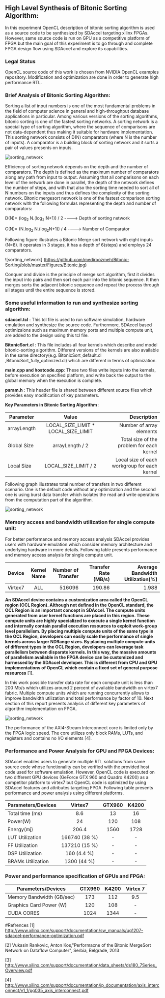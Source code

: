 ## High Level Synthesis of Bitonic Sorting Algorithm:

In this experiment OpenCL description of bitonic sorting algorithm is used as a source code to be synthesized by SDAccel targeting xilinx FPGAs. However, same source code is run on GPU as a competitive platform of FPGA but the main goal of this experiment is to go through and complete FPGA design flow using SDAccel and explore its capabilities.

### Legal Status 
OpenCL source code of this work is chosen from NVIDIA OpenCL examples repository. Modification and optimization are done in order to generate high performance RTL.

### Brief Analysis of Bitonic Sorting Algorithm:

Sorting a list of input numbers is one of the most fundamental problems in the field of computer science in general and high-throughput database applications in particular. Among various versions of the sorting algorithms, bitonic sorting is one of the fastest sorting networks. A sorting network is a special type of sorting algorithm, where the sequence of comparisons are not data-dependent thus making it suitable for hardware implementation. This sorting network consists of D(N) comparators (where N is the number of inputs). A comparator is a building block of sorting network and it sorts a pair of values presents on inputs. 

![sorting_network](https://github.com/mediroozmeh/Bitonic-Sorting/blob/master/Figures/sorting_network.jpeg)
 
 Efficiency of sorting network depends on the depth and the number of comparators. The depth is defined as the maximum number of comparators along any path from input to output. Assuming that all comparisons on each level of the network are done in parallel, the depth of the network defines the number of steps, and with that also the sorting time needed to sort all of N numbers on the inputs and thus defines the complexity of the sorting network. Bitonic mergesort network is one of the fastest comparison sorting network with the following formulas representing the depth and number of comparators:
 
 D(N)= (log<sub>2</sub> N.(log<sub>2</sub> N+1)) / 2              ---->  Depth of sorting network
 

 C(N)= (N.log<sub>2</sub> N.(log<sub>2</sub>N+1)) / 4            ---->  Number of Comparator

Following figure illustrates a Bitonic Merge sort network with eight inputs (N=8). It operates in 3 stages, it has a depth of 6(steps) and employs 24 comparators.

![sorting_network] (https://github.com/mediroozmeh/Bitonic-Sorting/blob/master/Figures/Bitonic.jpg)



Conquer and divide is the principle of merge sort algorithm, first it divides the input into pairs and then sort each pair into the bitonic sequence. It then merges sorts the adjacent bitonic sequence and repeat the process through all stages until the entire sequence is stored. 

### Some useful information to run and synthesize sorting algorithm:

__sdaccel.tcl__ : This tcl file is used to run software simulation, hardware emulation and synthesize the source code. Furthermore, SDAccel based optimizaions such as maximum memory ports and multiple compute unit, are added to the design using this tcl file.

__BitonicSort.cl__ : This file includes all four kernels which describe and model bitonic-sorting algorithm. Different versions of the kernels are also available in the same directory(e.g. BitonicSort_default.cl ,BitonicSort_fully_optimized.cl) which are different in terms of optimization.

__main.cpp and hostcode.cpp__: These two files write inputs into the kernels, before execution on specified platform, and write back the output to the global memory when the execution is complete.

__param.h__ :  This header file is shared between different source files which provides easy modification of key parameters.



__Key Parameters in Bitonic Sorting Algorithm__ :

|    Parameter      |  Value      | Description    |   
|----------|:-------------:|------:|
|  arrayLength        |  LOCAL_SIZE_LIMIT * LOCAL_SIZE_LIMIT | Number of array elements  |
|  Global Size        |  arrayLength / 2 | Total size of the problem for each kernel  |
|  Local Size         |  LOCAL_SIZE_LIMIT / 2 |  Local size of each workgroup for each kernel |


Following graph illustrates total number of transfers in two different scenario. One is the default code without any optimization and the second one is using burst data transfer which isolates the read and write operations from the computation part of the algorithm.

![sorting_network](https://github.com/mediroozmeh/Bitonic-Sorting/blob/master/Figures/total_number.jpg)

### Memory access and bandwidth utilization for single compute unit:

For better performance and memory access analysis SDAccel provides users with hardware emulation which consider memory architecture and underlying hardware in more details. Following table presents performance and memory access analysis for single compute unit. 


|    Device     | Kernel Name        | Number of Transfer    |Transfer Rate (MB/s) |Average Bandwidth Utilization(%)|   
|----------|:-------------:|------:|------:|------:|
|  Virtex7        | ALL  | 516096  |190.86|1.988|


__An SDAccel device contains a customization area called the OpenCL region (OCL Region).
Although not defined in the OpenCL standard, the OCL Region is an important concept in
SDAccel. The compute units generated from user kernel functions are placed in this region.
These compute units are highly specialized to execute a single kernel function and
internally contain parallel execution resources to exploit work-group level parallelism. By
placing multiple compute units of the same type in the OCL Region, developers can easily
scale the performance of single kernels across larger NDRange sizes. By placing multiple
compute units of different types in the OCL Region, developers can leverage task
parallelism between disparate kernels. In this way, the massive amounts of parallelism
available in the FPGA device can be customized and harnessed by the SDAccel developer.
This is different from CPU and GPU implementations of OpenCL which contain a fixed set of
general purpose resources__ [1]. 

In this work possible transfer data rate for each compute unit is less than 200 Mb/s which utilizes around 2 percent of available bandwidth on virtex7 fabric. Multiple compute units which are running concurrently allows to improve bandwidth utilization and total performance by factor of 10. Next section of this report presents analysis of different key parameters of algorithm implementation on FPGA.     

![sorting_network](https://github.com/mediroozmeh/Bitonic-Sorting/blob/master/Figures/multiple.jpeg)

The performance of the AXI4-Stream Interconnect core is limited only by the FPGA logic
speed. The core utilizes only block RAMs, LUTs, and registers and contains no I/O elements [4]. 



### Performance and Power Analysis for GPU and FPGA Devices: 
SDAccel enables users to generate multiple RTL solutions from same source code whose functionality can be verified with the provided host code used for software emulation. However, OpenCL code is executed on two different GPU devices (GeForce GTX 960 and Quadro K4200) as a competitor platform to virtex7 but OpenCL code is optimized by using SDAccel features and attributes targeting FPGA. Following table presents performance and power analysis using different platforms.

| Parameters/Devices|Virtex7               |GTX960|K4200|    
|--------------------|:-------------: |:-------------: |:-------------: |
|  Total time (ms) |   8.6     | 13|16|
|  Power(W) |     24     |120| 108|
|  Energy(mj) |     206.4     |1560|1728|
|  LUT Utilization |  166740   (38 %)       |-|-|
|  FF Utilization |   137210    (15 %)   |-|-|
|  DSP Utilization |   160    (4.4 %)   |-|-|
|  BRAMs Utilization |    1300   (44 %)   |-|-|


### Power and performance specification of GPUs and FPGA:

| Parameters/Devices|GTX960|K4200| Virtex 7 |  
|--------------------|:-------------: |:-------------: |:-------------: |
| Memory Bandwidth (GB/sec)          |173|112| 9.5|
|   Graphics Card Power (W)          |120|108|-|
|   CUDA CORES        |1024|1344| -|



#Refrences
[1] http://www.xilinx.com/support/documentation/sw_manuals/ug1207-sdaccel-performance-optimization.pdf

[2] Vukasin Rankovic, Anton Kos,"Performacne of the Bitonic MergeSort Network on Dataflow Computer", Serbia, Belgrade, 2013

[3] http://www.xilinx.com/support/documentation/data_sheets/ds180_7Series_Overview.pdf

[4] http://www.xilinx.com/support/documentation/ip_documentation/axis_interconnect/v1_1/pg035_axis_interconnect.pdf












